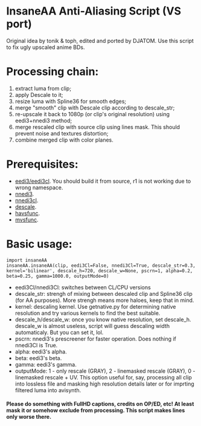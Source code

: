 # InsaneAA Anti-Aliasing Script (VS port)

Original idea by tonik & toph, edited and ported by DJATOM.
Use this script to fix ugly upscaled anime BDs.

# Processing chain: 
   1) extract luma from clip;
   2) apply Descale to it;
   3) resize luma with Spline36 for smooth edges;
   4) merge "smooth" clip with Descale clip according to descale_str;
   5) re-upscale it back to 1080p (or clip's original resolution) using eedi3+nnedi3 method;
   6) merge rescaled clip with source clip using lines mask. This should prevent noise and textures distortion;
   7) combine merged clip with color planes. 
 
# Prerequisites:
   - [eedi3/eedi3cl](https://github.com/HomeOfVapourSynthEvolution/VapourSynth-EEDI3). You should build it from source, r1 is not working due to wrong namespace.
  - [nnedi3](https://github.com/dubhater/vapoursynth-nnedi3).
  - [nnedi3cl](https://github.com/HomeOfVapourSynthEvolution/VapourSynth-NNEDI3CL).
  - [descale](https://github.com/Irrational-Encoding-Wizardry/vapoursynth-descale).
  - [havsfunc](https://github.com/HomeOfVapourSynthEvolution/havsfunc).
  - [mvsfunc](https://github.com/HomeOfVapourSynthEvolution/mvsfunc).
 
# Basic usage:
```
import insaneAA
insaneAA.insaneAA(clip, eedi3Cl=False, nnedi3Cl=True, descale_str=0.3, kernel='bilinear', descale_h=720, descale_w=None, pscrn=1, alpha=0.2, beta=0.25, gamma=1000.0, outputMode=0)
```
 - eedi3Cl/nnedi3Cl: switches between CL/CPU versions
 - descale_str: strengh of mixing between descaled clip and Spline36 clip (for AA purposes). More strengh means more haloes, keep that in mind.
 - kernel: descaling kernel. Use getnative.py for determining native resolution and try various kernels to find the best suitable.
 - descale_h/descale_w: once you know native resolution, set descale_h. descale_w is almost useless, script will guess descaling width automaticaly. But you can set it, lol.
 - pscrn: nnedi3's prescreener for faster operation. Does nothing if nnedi3Cl is True.
 - alpha: eedi3's alpha.
 - beta: eedi3's beta.
 - gamma: eedi3's gamma.
 - outputMode: 1 - only rescale (GRAY), 2 - linemasked rescale (GRAY), 0 - linemasked rescale + UV. This option useful for, say, processing all clip into lossless file and masking high resolution details later or for imprting filtered luma into avisynth.
#### Please do something with FullHD captions, credits on OP/ED, etc! At least mask it or somehow exclude from processing. This script makes lines only worse there.
